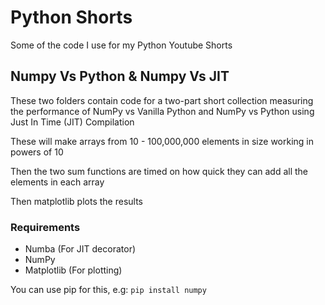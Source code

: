 # Python Shorts

Some of the code I use for my Python Youtube Shorts

## Numpy Vs Python & Numpy Vs JIT
These two folders contain code for a two-part short collection measuring the performance of NumPy vs Vanilla Python and NumPy vs Python using Just In Time (JIT) Compilation

These will make arrays from 10 - 100,000,000 elements in size working in powers of 10

Then the two sum functions are timed on how quick they can add all the elements in each array

Then matplotlib plots the results

### Requirements
- Numba (For JIT decorator)
- NumPy
- Matplotlib (For plotting)

You can use pip for this, e.g:
`pip install numpy`

